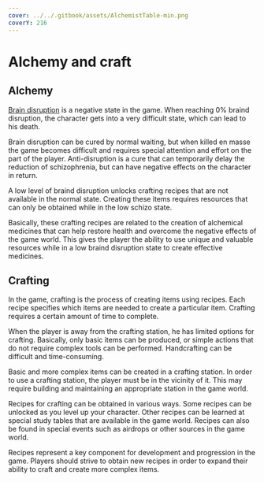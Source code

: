 ```yaml
---
cover: ../../.gitbook/assets/AlchemistTable-min.png
coverY: 216
---
```


# Alchemy and craft

## Alchemy

[Brain disruption](character-state.md#brain-disruption) is a negative state in the game. When reaching 0% braind disruption, the character gets into a very difficult state, which can lead to his death.

Brain disruption can be cured by normal waiting, but when killed en masse the game becomes difficult and requires special attention and effort on the part of the player. Anti-disruption is a cure that can temporarily delay the reduction of schizophrenia, but can have negative effects on the character in return.

A low level of braind disruption unlocks crafting recipes that are not available in the normal state. Creating these items requires resources that can only be obtained while in the low schizo state.

Basically, these crafting recipes are related to the creation of alchemical medicines that can help restore health and overcome the negative effects of the game world. This gives the player the ability to use unique and valuable resources while in a low braind disruption state to create effective medicines.

## Crafting

In the game, crafting is the process of creating items using recipes. Each recipe specifies which items are needed to create a particular item. Crafting requires a certain amount of time to complete.

When the player is away from the crafting station, he has limited options for crafting. Basically, only basic items can be produced, or simple actions that do not require complex tools can be performed. Handcrafting can be difficult and time-consuming.

Basic and more complex items can be created in a crafting station. In order to use a crafting station, the player must be in the vicinity of it. This may require building and maintaining an appropriate station in the game world.

Recipes for crafting can be obtained in various ways. Some recipes can be unlocked as you level up your character. Other recipes can be learned at special study tables that are available in the game world. Recipes can also be found in special events such as airdrops or other sources in the game world.

Recipes represent a key component for development and progression in the game. Players should strive to obtain new recipes in order to expand their ability to craft and create more complex items.
